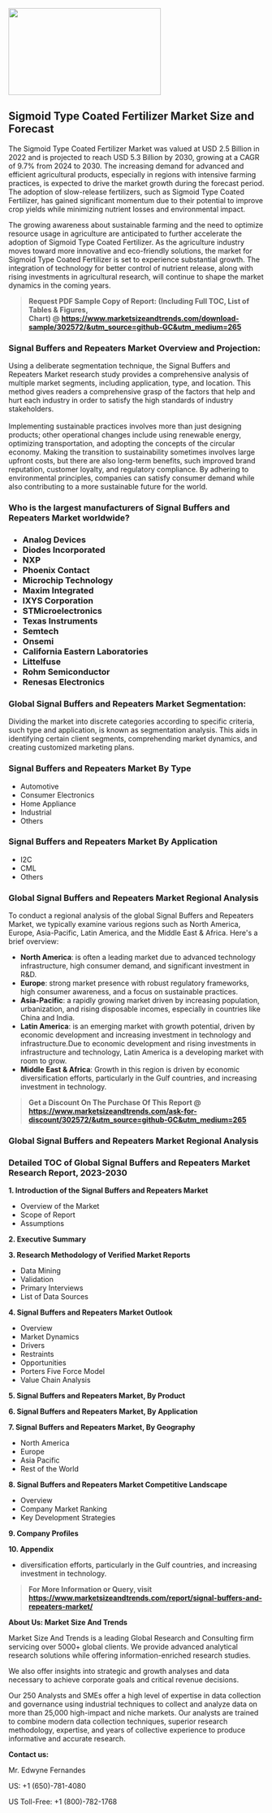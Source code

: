 <p><img class="alignnone size-medium wp-image-20088" src="https://ffe5etoiles.com/wp-content/uploads/2024/12/MST1-300x171.png" alt="" width="300" height="171" /></p><h2>Sigmoid Type Coated Fertilizer Market Size and Forecast</h2><p>The Sigmoid Type Coated Fertilizer Market was valued at USD 2.5 Billion in 2022 and is projected to reach USD 5.3 Billion by 2030, growing at a CAGR of 9.7% from 2024 to 2030. The increasing demand for advanced and efficient agricultural products, especially in regions with intensive farming practices, is expected to drive the market growth during the forecast period. The adoption of slow-release fertilizers, such as Sigmoid Type Coated Fertilizer, has gained significant momentum due to their potential to improve crop yields while minimizing nutrient losses and environmental impact.</p><p>The growing awareness about sustainable farming and the need to optimize resource usage in agriculture are anticipated to further accelerate the adoption of Sigmoid Type Coated Fertilizer. As the agriculture industry moves toward more innovative and eco-friendly solutions, the market for Sigmoid Type Coated Fertilizer is set to experience substantial growth. The integration of technology for better control of nutrient release, along with rising investments in agricultural research, will continue to shape the market dynamics in the coming years.</p></p><blockquote id="" class=""><strong>Request PDF Sample Copy of Report: (Including Full TOC, List of Tables &amp; Figures, Chart)&nbsp;@&nbsp;<strong><a href="https://www.marketsizeandtrends.com/download-sample/302572/&utm_source=github-GC&utm_medium=265" target="_blank">https://www.marketsizeandtrends.com/download-sample/302572/&utm_source=github-GC&utm_medium=265</a></strong></strong></blockquote><h3 id="" class="">Signal Buffers and Repeaters Market&nbsp;Overview and Projection:</h3><p id="" class="">Using a deliberate segmentation technique, the Signal Buffers and Repeaters Market research study provides a comprehensive analysis of multiple market segments, including application, type, and location. This method gives readers a comprehensive grasp of the factors that help and hurt each industry in order to satisfy the high standards of industry stakeholders. <br /> <br />Implementing sustainable practices involves more than just designing products; other operational changes include using renewable energy, optimizing transportation, and adopting the concepts of the circular economy. Making the transition to sustainability sometimes involves large upfront costs, but there are also long-term benefits, such improved brand reputation, customer loyalty, and regulatory compliance. By adhering to environmental principles, companies can satisfy consumer demand while also contributing to a more sustainable future for the world.</p><h3 id="" class="">Who is the largest manufacturers of&nbsp;Signal Buffers and Repeaters Market worldwide?</h3><h3 class=""><p><ul><li>Analog Devices </li><li> Diodes Incorporated </li><li> NXP </li><li> Phoenix Contact </li><li> Microchip Technology </li><li> Maxim Integrated </li><li> IXYS Corporation </li><li> STMicroelectronics </li><li> Texas Instruments </li><li> Semtech </li><li> Onsemi </li><li> California Eastern Laboratories </li><li> Littelfuse </li><li> Rohm Semiconductor </li><li> Renesas Electronics</li></ul></p></h3><h3 id="" class="">Global&nbsp;Signal Buffers and Repeaters Market Segmentation:</h3><p id="" class="">Dividing the market into discrete categories according to specific criteria, such type and application, is known as segmentation analysis. This aids in identifying certain client segments, comprehending market dynamics, and creating customized marketing plans.</p><h3 id="" class="">Signal Buffers and Repeaters Market&nbsp;By Type</h3><p><p><ul><li>Automotive</li><li> Consumer Electronics</li><li> Home Appliance</li><li> Industrial</li><li> Others</p></li></ul></p></p><h3 id="" class="">Signal Buffers and Repeaters Market&nbsp;By Application</h3><p class=""><p><ul><li>I2C</li><li> CML</li><li> Others</li></ul></p></p><h3 id="" class="">Global Signal Buffers and Repeaters Market Regional Analysis</h3><p id="" class="">To conduct a regional analysis of the global Signal Buffers and Repeaters Market, we typically examine various regions such as North America, Europe, Asia-Pacific, Latin America, and the Middle East &amp; Africa. Here's a brief overview:</p><ul><li><strong>North America</strong>: is often a leading market due to advanced technology infrastructure, high consumer demand, and significant investment in R&amp;D.</li><li><strong>Europe</strong>: strong market presence with robust regulatory frameworks, high consumer awareness, and a focus on sustainable practices.</li><li><strong>Asia-Pacific</strong>: a rapidly growing market driven by increasing population, urbanization, and rising disposable incomes, especially in countries like China and India.</li><li><strong>Latin America</strong>: is an emerging market with growth potential, driven by economic development and increasing investment in technology and infrastructure.Due to economic development and rising investments in infrastructure and technology, Latin America is a developing market with room to grow.</li><li><strong>Middle East &amp; Africa</strong>: Growth in this region is driven by economic diversification efforts, particularly in the Gulf countries, and increasing investment in technology.</li></ul><blockquote id="" class=""><strong>Get a Discount On The Purchase Of This Report @ <strong><a href="https://www.marketsizeandtrends.com/ask-for-discount/302572/&utm_source=github-GC&utm_medium=265" target="_blank">https://www.marketsizeandtrends.com/ask-for-discount/302572/&utm_source=github-GC&utm_medium=265</a></strong></strong></blockquote><h3 id="" class="">Global Signal Buffers and Repeaters Market Regional Analysis</h3><h3 id="" class="">Detailed TOC of Global Signal Buffers and Repeaters Market Research Report, 2023-2030</h3><p id="" class=""><strong>1. Introduction of the Signal Buffers and Repeaters Market</strong></p><ul><li>Overview of the Market</li><li>Scope of Report</li><li>Assumptions</li></ul><p id="" class=""><strong>2. Executive Summary</strong></p><p id="" class=""><strong>3. Research Methodology of Verified Market Reports</strong></p><ul><li>Data Mining</li><li>Validation</li><li>Primary Interviews</li><li>List of Data Sources</li></ul><p id="" class=""><strong>4. Signal Buffers and Repeaters Market Outlook</strong></p><ul><li>Overview</li><li>Market Dynamics</li><li>Drivers</li><li>Restraints</li><li>Opportunities</li><li>Porters Five Force Model</li><li>Value Chain Analysis</li></ul><p id="" class=""><strong>5. Signal Buffers and Repeaters Market, By Product</strong></p><p id="" class=""><strong>6. Signal Buffers and Repeaters Market, By Application</strong></p><p id="" class=""><strong>7. Signal Buffers and Repeaters Market, By Geography</strong></p><ul><li>North America</li><li>Europe</li><li>Asia Pacific</li><li>Rest of the World</li></ul><p id="" class=""><strong>8. Signal Buffers and Repeaters Market Competitive Landscape</strong></p><ul><li>Overview</li><li>Company Market Ranking</li><li>Key Development Strategies</li></ul><p id="" class=""><strong>9. Company Profiles</strong></p><p id="" class=""><strong>10. Appendix</strong></p><ul><li>diversification efforts, particularly in the Gulf countries, and increasing investment in technology.</li></ul><blockquote id="" class=""><strong>For More Information or Query, visit <strong><strong><a href="https://www.marketsizeandtrends.com/report/signal-buffers-and-repeaters-market/" target="_blank">https://www.marketsizeandtrends.com/report/signal-buffers-and-repeaters-market/</a></strong></strong></strong></blockquote><p id="" class=""><strong>About Us: Market Size And Trends</strong></p><p id="" class="">Market Size And Trends is a leading Global Research and Consulting firm servicing over 5000+ global clients. We provide advanced analytical research solutions while offering information-enriched research studies.</p><p id="" class="">We also offer insights into strategic and growth analyses and data necessary to achieve corporate goals and critical revenue decisions.</p><p id="" class="">Our 250 Analysts and SMEs offer a high level of expertise in data collection and governance using industrial techniques to collect and analyze data on more than 25,000 high-impact and niche markets. Our analysts are trained to combine modern data collection techniques, superior research methodology, expertise, and years of collective experience to produce informative and accurate research.</p><p id="" class=""><strong>Contact us:</strong></p><p id="" class="">Mr. Edwyne Fernandes</p><p id="" class="">US: +1 (650)-781-4080</p><p id="" class="">US Toll-Free: +1 (800)-782-1768</p>
